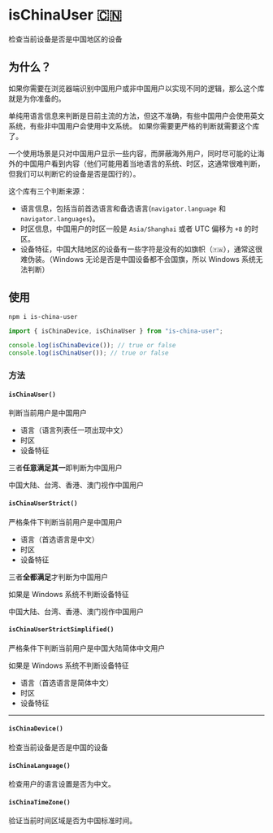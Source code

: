 # isChinaUser 🇨🇳

检查当前设备是否是中国地区的设备

## 为什么？

如果你需要在浏览器端识别中国用户或非中国用户以实现不同的逻辑，那么这个库就是为你准备的。


单纯用语言信息来判断是目前主流的方法，但这不准确，有些中国用户会使用英文系统，有些非中国用户会使用中文系统。
如果你需要更严格的判断就需要这个库了。


一个使用场景是只对中国用户显示一些内容，而屏蔽海外用户，同时尽可能的让海外的中国用户看到内容（他们可能用着当地语言的系统、时区，这通常很难判断，但我们可以判断它的设备是否是国行的）。

这个库有三个判断来源：

- 语言信息，包括当前首选语言和备选语言(`navigator.language` 和 `navigator.languages`)。
- 时区信息，中国用户的时区一般是 `Asia/Shanghai` 或者 UTC 偏移为 `+8` 的时区。
- 设备特征，中国大陆地区的设备有一些字符是没有的如旗帜（`🇹🇼`），通常这很难伪装。（Windows 无论是否是中国设备都不会国旗，所以 Windows 系统无法判断）

## 使用

```node
npm i is-china-user
```

```js
import { isChinaDevice, isChinaUser } from "is-china-user";

console.log(isChinaDevice()); // true or false
console.log(isChinaUser()); // true or false
```

### 方法

#### `isChinaUser()`

判断当前用户是中国用户

- 语言（语言列表任一项出现中文）
- 时区
- 设备特征

三者**任意满足其一**即判断为中国用户

中国大陆、台湾、香港、澳门视作中国用户

#### `isChinaUserStrict()`

严格条件下判断当前用户是中国用户

- 语言（首选语言是中文）
- 时区
- 设备特征

三者**全都满足**才判断为中国用户

如果是 Windows 系统不判断设备特征

中国大陆、台湾、香港、澳门视作中国用户

#### `isChinaUserStrictSimplified()`

严格条件下判断当前用户是中国大陆简体中文用户

如果是 Windows 系统不判断设备特征

- 语言（首选语言是简体中文）
- 时区
- 设备特征

---

#### `isChinaDevice()`

检查当前设备是否是中国的设备

#### `isChinaLanguage()`

检查用户的语言设置是否为中文。

#### `isChinaTimeZone()`

验证当前时间区域是否为中国标准时间。
